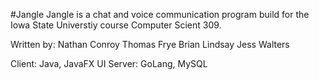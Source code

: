 #Jangle
Jangle is a chat and voice communication program build for the Iowa State Universtiy course Computer Scient 309.


Written by:
	Nathan Conroy
	Thomas Frye
	Brian Lindsay
	Jess Walters

Client: Java, JavaFX UI
Server: GoLang, MySQL







